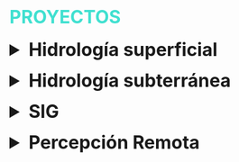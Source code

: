 # <span style="color: turquoise; font-size: 2rem; text-transform: uppercase;">Proyectos</span>

<style>
  details {
    margin-top: 1rem;
  }
  summary {
    font-size: 2rem; /* Tamaño de fuente de los títulos */
    font-weight: bold;
  }
  details p, details h2 {
    font-size: 1.5rem; /* Tamaño de fuente del contenido */
  }
  .project-title {
    color: black; /* Color negro para los títulos de los proyectos */
  }
  .gray-text {
    color: gray; /* Color gris para las palabras Herramientas y Resultado */
  }
</style>

<details>
  <summary>Hidrología superficial</summary>
  
  ## Proyecto 0: Modelado de Cuencas Hidrográficas
  **Herramientas:** ArcGIS, HEC-HMS, AutoCAD
  
  **Resultado:**
  ![Proyecto 1](path/to/your/project1.jpg)

  ## Proyecto 2: Análisis de Precipitaciones
  **Herramientas:** QGIS, Python, Excel
  
  **Resultado:**
  ![Proyecto 2](path/to/your/project2.jpg)

  ## Proyecto 3: Gestión de Recursos Hídricos
  **Herramientas:** EPANET, R, Matlab
  
  **Resultado:**
  ![Proyecto 3](path/to/your/project3.jpg)
</details>

<details>
  <summary>Hidrología subterránea</summary>
  
  ## Proyecto 1: Gestor de Tareas
  El proyecto "Gestor de Tareas" es una aplicación web desarrollada como parte de un proyecto personal. El objetivo principal del proyecto es ayudar a los usuarios a organizar y gestionar sus tareas diarias de manera eficiente.

  Para desarrollar este proyecto, utilicé tecnologías como HTML, CSS, JavaScript y React. La aplicación permite a los usuarios agregar, editar y eliminar tareas, así como marcar tareas como completadas. Uno de los mayores desafíos fue implementar la funcionalidad de arrastrar y soltar para reordenar las tareas, lo cual superé utilizando la biblioteca react-beautiful-dnd.

  **Herramientas:** HTML, CSS, JavaScript, React
  
  **Resultado:**
  ![Proyecto 1](path/to/your/project1.jpg)

  [Ver PDF del Proyecto 1](pdf/project1.pdf)
</details>

<details>
  <summary>SIG</summary>
  
  ## Proyecto 3: Sistema de Gestión de Inventarios
  El proyecto "Sistema de Gestión de Inventarios" es una aplicación desarrollada para una pequeña empresa como parte de un proyecto profesional. El objetivo del proyecto es ayudar a la empresa a gestionar su inventario de manera más eficiente.

  Desarrollé este proyecto utilizando tecnologías como PHP, MySQL y Bootstrap. La aplicación permite a los usuarios agregar, editar y eliminar productos del inventario, generar informes y recibir alertas cuando el stock está bajo. Uno de los desafíos fue asegurar la integridad de los datos y proporcionar una interfaz de usuario intuitiva, lo cual logré implementando validaciones y siguiendo principios de diseño centrado en el usuario.

  **Herramientas:** PHP, MySQL, Bootstrap
  
  **Resultado:**
  ![Proyecto 3](path/to/your/project3.jpg)

  [Ver PDF del Proyecto 3](pdf/project3.pdf)
</details>

<details>
  <summary>Percepción Remota</summary>
  
  <!-- Aquí puedes agregar más proyectos relacionados con Percepción Remota -->
</details>

